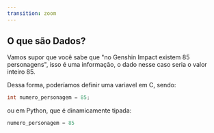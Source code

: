 ```yaml
---
transition: zoom
---
```


## O que são Dados?

Vamos supor que você sabe que "no Genshin Impact existem 85 personagens",
isso é uma informação, o dado nesse caso seria o valor inteiro 85.

Dessa forma, poderíamos definir uma variavel em C, sendo:
```cpp
int numero_personagem = 85;
```
ou em Python, que é dinamicamente tipada:
```cpp
numero_personagem = 85
```
